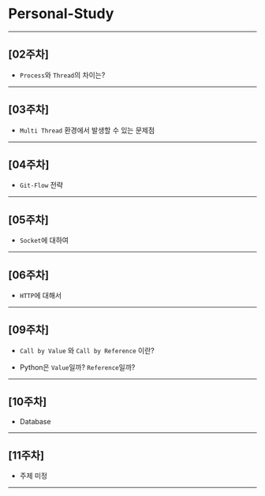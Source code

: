 # Personal-Study

---

## [02주차]

- `Process`와 `Thread`의 차이는?

---

## [03주차]

- `Multi Thread` 환경에서 발생할 수 있는 문제점

---

## [04주차]

- `Git-Flow` 전략

---

## [05주차]

- `Socket`에 대하여

---

## [06주차]

- `HTTP`에 대해서

---

## [09주차]

- `Call by Value` 와 `Call by Reference` 이란?

- Python은 `Value`일까? `Reference`일까?

---

## [10주차]

- Database

---

## [11주차]

- 주제 미정

---